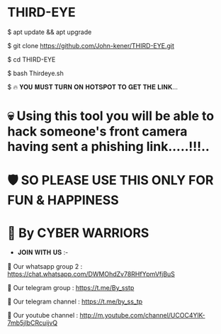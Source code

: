 # THIRD-EYE

$  apt update && apt upgrade

$  git clone https://github.com/John-kener/THIRD-EYE.git

$  cd THIRD-EYE

$  bash Thirdeye.sh 

$  🔥 𝐘𝐎𝐔 𝐌𝐔𝐒𝐓 𝐓𝐔𝐑𝐍 𝐎𝐍 𝐇𝐎𝐓𝐒𝐏𝐎𝐓 𝐓𝐎 𝐆𝐄𝐓 𝐓𝐇𝐄 𝐋𝐈𝐍𝐊...




# 💀 Using this tool you will be able to hack someone's front camera having sent a phishing link.....!!!..
# 🛡 SO PLEASE USE THIS ONLY FOR FUN & HAPPINESS 
# 🔰 By CYBER WARRIORS 

- 𝐉𝐎𝐈𝐍 𝐖𝐈𝐓𝐇 𝐔𝐒 :-

🔗 Our whatsapp group 2 : https://chat.whatsapp.com/DWMOhdZv78RHfYpmVfjBuS

🔗 Our telegram group   : https://t.me/By_sstp

🔗 Our telegram channel : https://t.me/by_ss_tp

 

🔗 Our youtube channel  : http://m.youtube.com/channel/UCOC4YlK-7mb5jIbCRcuijvQ
